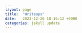 ```yaml
---
layout: page
title:  "Writeups"
date:   2023-12-26 18:16:12 +0900
categories: jekyll update
---
```



[jekyll-docs]: https://jekyllrb.com/docs/home
[jekyll-gh]:   https://github.com/jekyll/jekyll
[jekyll-talk]: https://talk.jekyllrb.com/

